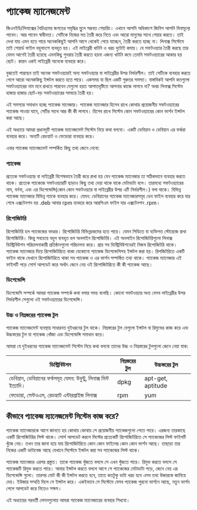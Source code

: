 # প্যাকেজ ম্যানেজমেন্ট #

জিএনইউ/লিনাক্সের বৈচিত্র্যময় জগতের সমৃদ্ধির মূুলে সম্ভবত শেয়ারিং। এখানে আপনি অধিকাংশ জিনিস আপনি বিনামূল্যে পাবেন। আর পাবেন স্বাধীনতা। সেটিকে নিজের মত তৈরী করে নিতে এবং আরো মানুষের সাথে শেয়ার করতে। তাই দেখা যায় এমন হতে পারে অনেককিছুই আপনি আগে থেকেই পেয়ে যাচ্ছেন, তৈরী করতে হচ্ছে না। লিনাক্স সিস্টেমে তাই শেয়ার্ড ফাইল বহুলাংশে ব্যবহৃত হয়। এই লাইব্রেরী খাটনি ও খরচ দুটোই কমায়। যে সফটওয়্যার তৈরী করছে তার যেমন আগেই তৈরী হয়েছে এমনকিছু পুনরায় তৈরী করতে হয়না এজন্য খাটনি কমে তেমনি সফটওয়্যারের আকার হয় ছোট। কারন একই লাইব্রেরী অনেকে ব্যবহার করে।

বুঝতেই পারছেন তাই অনেক সফটওয়্যারই অন্য সফটওয়্যার বা লাইব্রেরীর উপর নির্ভরশীল। তাই সেটিকে ব্যবহার করতে গেলে আরো অনেককিছু ইন্সটল করতে হতে পারে। একসময় যা ছিল একটি গুরুতর সমস্যা। বাস্তবিকই আপনি কতগুলো সফটওয়্যারের নাম মনে রাখতে পারবেন যেগুলো হয়ত আপাতদৃষ্টিতে আপনার কাজে লাগবে না? অথচ লিনাক্স সিস্টেম হাজার হাজার ছোট-বড় সফটওয়্যারের সমন্বয়ে তৈরী হয়।

এই সমস্যার সমাধান হচ্ছে প্যাকেজ মানেজার। প্যাকেজ ম্যানেজার হিসেব রাখে কোথায় প্রয়োজনীয় সফটওয়্যারের প্যাকেজ পাওয়া যাবে, সেটির সাথে আর কী কী লাগবে। হিসেব রাখে সিস্টেম কোন সফটওয়্যারের কোন ভার্শন ইন্সটল করা আছে।

এই অধ্যায়ে আমরা প্রধানদুটি প্যাকেজ ম্যানেজমেন্ট সিস্টেম নিয়ে কথা বলবো। একটি ডেবিয়ান ও ডেবিয়ান এর ফর্করা ব্যবহার করে। অন্যটি রেডহ্যাট ও ফেডোরা ব্যবহার করে।

এবার প্যাকেজ ম্যানেজমেন্ট সম্পর্কিত কিছু তথ্য জেনে নেবো:

### প্যাকেজ ###

প্রত্যেক সফটওয়্যার বা লাইব্রেরী বিশেষভাবে তৈরী করে রাখা হয় যেন প্যাকেজ ম্যানেজার তা সঠিকভাবে ব্যবহার করতে থাকে। প্রত্যেক প্যাকেজে সফটওয়্যারটি ছাড়াও কিছু তথ্য দেয়া থাকে যাকে মেটাডাটা বলে। তারমধ্যে সফটওয়্যারের নাম, বর্ননা, এবং এর ডিপেন্ডেন্সি(কোন কোন সফটওয়্যার বা লাইব্রেরীর উপর এটি নির্ভরশীল।) বলা থাকে। বিভিন্ন প্যাকেজ ম্যানেজার বিভিন্ন প্যাকে ব্যবহার করে। যেমন: ডেবিয়ানের প্যাকেজ ম্যানেজারসমূহ ডেব ফাইল ব্যবহার করে যার শেষে এক্সটেনশন হয় .deb আবার rpm ব্যবহার করে আরপিএম ফাইল যার এক্সটেনশন .rpm।

### রিপোজিটরি ###

রিপোজিটরি হল প্যাকেজের ভাণ্ডার। রিপোজিটরি বিভিন্নরকমের হতে পারে। যেমন সিডিতে বা ব্যক্তিগত স্টোরেজে রাখা রিপোজিটরি। কিন্তু সবচেয়ে বহুল ব্যবহৃত হল অনলাইন রিপোজিটরি। এই অনলাইন রিপোজিটরিগুলো লিনাক্স ডিস্ট্রিবিউশন পরিচালনাকারী প্রতিষ্ঠানগুলো পরিচালনা করে। প্রায় সব ডিস্ট্রিবিউশনেরই নিজস্ব রিপোজিটরি থাকে। প্যাকেজ ম্যানেজার দিয়ে রিপোজিটরিতে থাকা যেকোনো প্যাকেজ ডিপেন্ডেসিসহ ইন্সটল করা হয়। রিপজিটরিতে একটি ফাইল থাকে যেখানে রিপোজিটরিতে থাকা সব প্যাকেজ ও এর ভার্শন সম্পর্কিত তথ্য থাকে। প্যাকেজ ম্যানেজার এই ফাইলটি পড়ে সোর্স আপডেট করে অর্থাৎ জেনে নেয় ওই রিপোজিটরিতে কী কী প্যাকেজ আছে।

### ডিপেন্ডেন্সি ###

ডিপেন্ডেসি সম্পর্কে আমরা প্যাকেজ সম্পর্কে কথা বলার সময় বলেছি। কোনো সফটওয়্যার অন্য যেসব লাইব্রেরীর উপর নির্ভরশীল সেগুলো ওই সফটওয়্যারের ডিপেন্ডেন্সি।

### উচ্চ ও নিম্নস্তরের প্যাকেজ টুল ###

প্যাকেজ ম্যানেজমেন্ট ব্যবস্থায় সাধারনত দুইধরনের টুল থাকে। নিম্নস্তরের টুল যেগুলো ইন্সটল বা রিমুভের কাজ করে এবং উচ্চস্তরের টুল যা প্যাকেজ খোঁজা এবং ডিপেন্ডেন্সি সমাধান করে।

আমরা যে দুইধরনের প্যাকেজ ম্যানেজমেন্ট সিস্টেম নিয়ে কথা বলবো তাদের উচ্চ ও নিম্নস্তরের টুলগুলো জেনে নেয়া যাক:


| ডিস্ট্রিবিউশন | নিম্নস্তরের টুল | উচ্চস্তরের টুল |
| ------------------ | ----------------- | ---------------------- |
| ডেবিয়ান, ডেবিয়ানের ফর্কসমূহ যেমন: উবুন্টু, লিনাক্স মিন্ট ইত্যাদি। | dpkg | apt-get, aptitude |
| ফেডোরা, সেন্টওএস, রেডহ্যাট এন্টারপ্রাইজ লিনাক্স | rpm | yum |

## কীভাবে প্যাকেজ ম্যানেজমেন্ট সিস্টেম কাজ করে? ##

প্যাকেজ ম্যানেজারকে আগে জানতে হয় কোথায় কোথায় সে প্রয়োজনীয় প্যাকেজগুলো পেতে পারে। এরজন্য তারকাছে একটি রিপোজিটরির লিস্ট থাকে। সোর্স আপডেট করলে লিস্টের প্রত্যেকটি রিপোজিটরিতে সে প্যাকেজের লিস্ট ফাইলটি খুঁজে নেয়। তখন তার জানা হয়ে যায় রিপোজিটরিতে কোন কোন ফাইলের কোন কোন ভার্শন আছে। তাছাড়া তার নিজের একটি ডাটাবেজ আছে যেখানে সিস্টেমে ইন্সটল করা সব প্যাকেজের লিস্ট থাকে।

প্যাকেজ ম্যানেজার এরপর প্রস্তুত। তাকে প্যাকেজ খুঁজতে বললে সে এখন খুঁজতে পারে। রিমুভ করতে বললে সে প্যাকেজটি রিমুভ করতে পারে। আবার ইন্সটল করতে বললে আগে সে প্যাকেজের মেটাডাটা পড়ে, জেনে নেয় এর ডিপেন্ডেন্সি গুলো। তারপর মোট কী কী ইন্সটল করতে হবে, তাতে কতটুকু ডাটা খরচ হবে এসব তথ্য উজারকে জানিয়ে দেয়। ইউজার সম্মতি দিলে সে ইন্সটল করে। একইভাবে সে সিস্টেমে যেসব প্যাকেজ পুরনো ভার্শনে আছে, নতুন ভার্শন পেলে আপডেট করে নিতেও সক্ষম।


এই অধ্যায়ের পরবর্তী লেসনগুলোয় আমরা প্যাকেজ ম্যানেজারের ব্যবহার শিখবো।